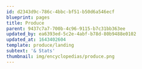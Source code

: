 ```yaml
---
id: d2343d9c-786c-4bbc-bf51-b50d6a546ecf
blueprint: pages
title: Produce
parent: 9437c7a7-700b-4c96-9115-b7c31bb363ee
updated_by: ea6393ed-5c2e-4abf-b78d-80b9488e0102
updated_at: 1643402604
template: produce/landing
subtext: '& Stats'
thumbnail: img/encyclopedias/produce.png
---
```

